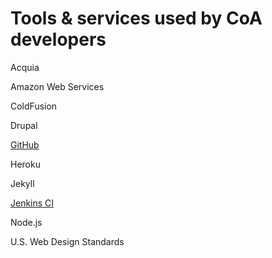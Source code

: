 # Tools & services used by CoA developers

Acquia

Amazon Web Services

ColdFusion

Drupal

[GitHub](github.md)

Heroku

Jekyll

[Jenkins CI](jenkins.md)

Node.js

U.S. Web Design Standards